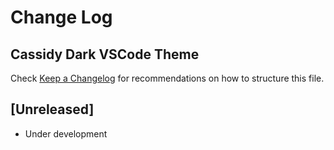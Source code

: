 # Change Log
## Cassidy Dark VSCode Theme

Check [Keep a Changelog](http://keepachangelog.com/) for recommendations on how to structure this file.

## [Unreleased]

- Under development
